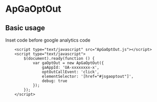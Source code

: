 # ApGaOptOut

## Basic usage ##

Inset code before google analytics code
```
    <script type="text/javascript" src="ApGaOptOut.js"></script>
    <script type="text/javascript">
        $(document).ready(function () {
            var gaOptOut = new ApGaOptOut({
                gaAppId: 'UA-xxxxxxxx-x',
                optOutCallEvent: 'click',
                elementSelector: '[href="#jsgaoptout"]',
                debug: true
            });
        });
    </script>
   
```

